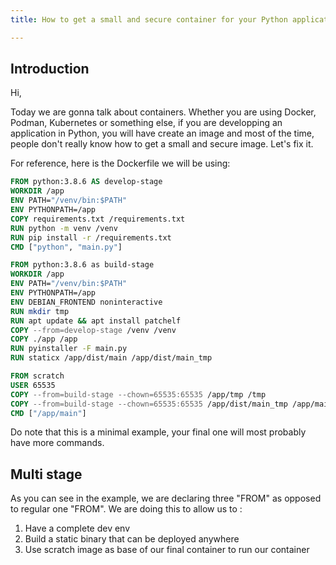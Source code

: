 ```yaml
---
title: How to get a small and secure container for your Python applications

---
```

## Introduction

Hi,

Today we are gonna talk about containers.
Whether you are using Docker, Podman, Kubernetes or something else, if you are developping an application in Python, you will have create an image and most of the time, people don't really know how to get a small and secure image.
Let's fix it.

For reference, here is the Dockerfile we will be using:

```Dockerfile
FROM python:3.8.6 AS develop-stage
WORKDIR /app
ENV PATH="/venv/bin:$PATH"
ENV PYTHONPATH=/app
COPY requirements.txt /requirements.txt
RUN python -m venv /venv
RUN pip install -r /requirements.txt
CMD ["python", "main.py"]

FROM python:3.8.6 as build-stage
WORKDIR /app
ENV PATH="/venv/bin:$PATH"
ENV PYTHONPATH=/app
ENV DEBIAN_FRONTEND noninteractive
RUN mkdir tmp
RUN apt update && apt install patchelf
COPY --from=develop-stage /venv /venv
COPY ./app /app
RUN pyinstaller -F main.py
RUN staticx /app/dist/main /app/dist/main_tmp

FROM scratch
USER 65535
COPY --from=build-stage --chown=65535:65535 /app/tmp /tmp
COPY --from=build-stage --chown=65535:65535 /app/dist/main_tmp /app/main
CMD ["/app/main"]
```

Do note that this is a minimal example, your final one will most probably have more commands.

## Multi stage

As you can see in the example, we are declaring three "FROM" as opposed to regular one "FROM".
We are doing this to allow us to :
1. Have a complete dev env
2. Build a static binary that can be deployed anywhere
3. Use scratch image as base of our final container to run our container
